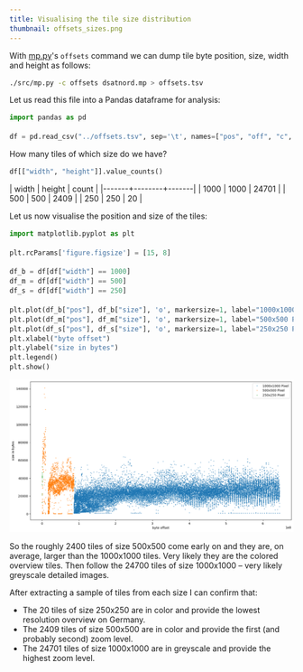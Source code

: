 ```yaml
---
title: Visualising the tile size distribution
thumbnail: offsets_sizes.png
---
```


With [mp.py](/src/mp.py)'s `offsets` command we can dump tile byte
position, size, width and height as follows:

```sh
./src/mp.py -c offsets dsatnord.mp > offsets.tsv
```

Let us read this file into a Pandas dataframe for analysis:

```python
import pandas as pd

df = pd.read_csv("../offsets.tsv", sep='\t', names=["pos", "off", "c", "size", "width", "height"])
```

How many tiles of which size do we have?

```python
df[["width", "height"]].value_counts()
```

| width | height | count |
|-------+--------+-------|
|  1000 |   1000 | 24701 |
|   500 |    500 |  2409 |
|   250 |    250 |    20 |

Let us now visualise the position and size of the tiles:

```python
import matplotlib.pyplot as plt

plt.rcParams['figure.figsize'] = [15, 8]

df_b = df[df["width"] == 1000]
df_m = df[df["width"] == 500]
df_s = df[df["width"] == 250]

plt.plot(df_b["pos"], df_b["size"], 'o', markersize=1, label="1000x1000 Pixel")
plt.plot(df_m["pos"], df_m["size"], 'o', markersize=1, label="500x500 Pixel")
plt.plot(df_s["pos"], df_s["size"], 'o', markersize=1, label="250x250 Pixel")
plt.xlabel("byte offset")
plt.ylabel("size in bytes")
plt.legend()
plt.show()
```

![](/img/offsets_sizes.png)

So the roughly 2400 tiles of size 500x500 come early on and they are,
on average, larger than the 1000x1000 tiles. Very likely they are the
colored overview tiles. Then follow the 24700 tiles of size 1000x1000
– very likely greyscale detailed images.

After extracting a sample of tiles from each size I can confirm that:
- The 20 tiles of size 250x250 are in color and provide the lowest
  resolution overview on Germany.
- The 2409 tiles of size 500x500 are in color and provide the first
  (and probably second) zoom level.
- The 24701 tiles of size 1000x1000 are in greyscale and provide the
  highest zoom level.
